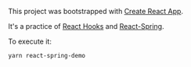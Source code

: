 This project was bootstrapped with [Create React App](https://github.com/facebook/create-react-app).

It's a practice of [React Hooks](https://reactjs.org/docs/hooks-intro.html) and [React-Spring](https://github.com/drcmda/react-spring).

To execute it:    

```
yarn react-spring-demo

```